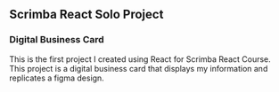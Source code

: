 ## Scrimba React Solo Project 

### Digital Business Card 

This is the first project I created using React for Scrimba React Course. <br>
This project is a digital business card that displays my information and replicates a figma design. 